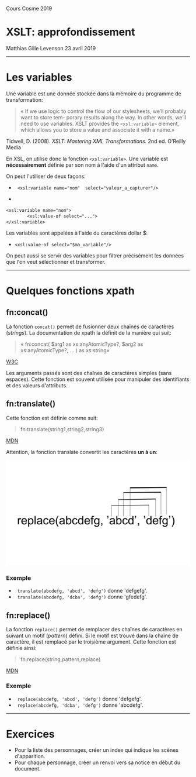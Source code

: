 ﻿Cours Cosme 2019

# XSLT: approfondissement

Matthias Gille Levenson
23 avril 2019

---

# Les variables

Une variable est une donnée stockée dans la mémoire du programme de transformation: 

>« If we use logic to control the flow of our stylesheets, we’ll probably want to store tem-
porary results along the way. In other words, we’ll need to use variables. XSLT provides
the ``<xsl:variable>`` element, which allows you to store a value and associate it with a
name.»

Tidwell, D. (2008). *XSLT: Mastering XML Transformations.* 2nd ed. O’Reilly Media


En XSL, on utilise donc la fonction ``<xsl:variable>``. Une variable est  **nécessairement** définie par son nom à l'aide d'un attribut ``name``. 

On peut l'utiliser de deux façons: 

- `` <xsl:variable name="nom"  select="valeur_a_capturer"/>``

-
```
<xsl:variable name="nom">
        <xsl:value-of select="...">
</xsl:variable>
```    

Les variables sont appelées à l'aide du caractères dollar $:

- ``<xsl:value-of select="$ma_variable"/>``


On peut aussi se servir des variables pour filtrer précisément les données que l'on veut sélectionner et transformer. 

---

# Quelques fonctions xpath

## fn:concat()

La fonction ``concat()`` permet de fusionner deux chaînes de caractères (*strings*). La documentation de xpath la définit de la manière qui suit: 
>« fn:concat( 	$arg1 	 as xs:anyAtomicType?,
$arg2 	 as xs:anyAtomicType?,
... 	) as xs:string»

[W3C](https://www.w3.org/TR/xpath-functions-31/)

Les arguments passés sont des chaînes de caractères simples (sans espaces). Cette fonction est souvent utilisée pour manipuler des identifiants et des valeurs d'attributs.

## fn:translate()
Cette fonction est définie comme suit:

>fn:translate(string1,string2,string3)

[MDN](https://www.w3schools.com/xml/xsl_functions.asp)

Attention, la fonction translate convertit les caractères **un à un**:

<img src="img/xsl_essai1.png" alt="drawing" width="600"/>

### Exemple

- ``` translate(abcdefg, 'abcd', 'defg')``` donne 'defgefg'.
- ``` translate(abcdefg, 'dcba', 'defg')``` donne 'gfedefg'.

## fn:replace()
La fonction ``replace()`` permet de remplacer des chaînes de caractères en suivant un motif (*pattern*) défini. Si le motif est trouvé dans la chaîne de caractère, il est remplacé par le troisième argument. Cette fonction est définie ainsi: 

> fn:replace(string,pattern,replace)

[MDN](https://www.w3schools.com/xml/xsl_functions.asp)

### Exemple


- ``` replace(abcdefg, 'abcd', 'defg')``` donne 'defgefg'.
- ``` replace(abcdefg, 'dcba', 'defg')``` donne 'abcdefg'.

---

# Exercices 
- Pour la liste des personnages, créer un index qui indique les scènes d'apparition. 
- Pour chaque personnage, créer un renvoi vers sa notice en début du document. 


